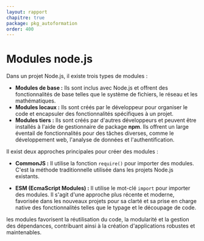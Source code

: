 ```yaml
---
layout: rapport
chapitre: true
package: pkg_autoformation
order: 400
---
```



# Modules node.js 

Dans un projet Node.js, il existe trois types de modules :

* **Modules de base :** Ils sont inclus avec Node.js et offrent des fonctionnalités de base telles que le système de fichiers, le réseau et les mathématiques.
* **Modules locaux :** Ils sont créés par le développeur pour organiser le code et encapsuler des fonctionnalités spécifiques à un projet.
* **Modules tiers :** Ils sont créés par d'autres développeurs et peuvent être installés à l'aide de gestionnaire de package **npm**. Ils offrent un large éventail de fonctionnalités pour des tâches diverses, comme le développement web, l'analyse de données et l'authentification.

Il exist deux approches principales pour créer des modules :

* **CommonJS :** Il utilise la fonction `require()` pour importer des modules. C'est la méthode traditionnelle utilisée dans les projets Node.js existants.
  
* **ESM (EcmaScript Modules) :** Il utilise le mot-clé `import` pour importer des modules. Il s'agit d'une approche plus récente et moderne, favorisée dans les nouveaux projets pour sa clarté et sa prise en charge native des fonctionnalités telles que le typage et le découpage de code.

les modules favorisent la réutilisation du code, la modularité et la gestion des dépendances, contribuant ainsi à la création d'applications robustes et maintenables.
